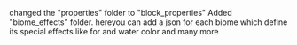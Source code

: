 changed the "properties" folder to "block_properties"
Added "biome_effects" folder. hereyou can add a json for each biome which define its special effects like for and water color and many more
